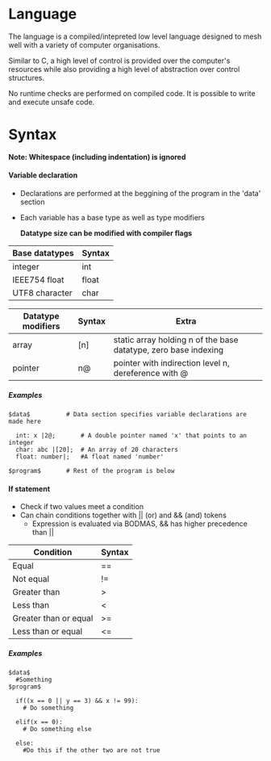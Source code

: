 # Language

The language is a compiled/intepreted low level language designed to mesh well with a variety of computer organisations.

Similar to C, a high level of control is provided over the computer's resources while also providing a high level of abstraction over control structures.

No runtime checks are performed on compiled code. It is possible to write and execute unsafe code.




# Syntax

__Note: Whitespace (including indentation) is ignored__


#### Variable declaration

- Declarations are performed at the beggining of the program in the 'data' section
- Each variable has a base type as well as type modifiers

  __Datatype size can be modified with compiler flags__

| Base datatypes | Syntax      | 
|----------------|-------------|
| integer        | int         |
| IEEE754 float  | float       |
| UTF8 character | char        |

| Datatype modifiers | Syntax      | Extra                                                           |
|--------------------|-------------|-----------------------------------------------------------------|
| array              | [n]         | static array holding n of the base datatype, zero base indexing |
| pointer            | n@          | pointer with indirection level n, dereference with @            |



##### Examples

    $data$          # Data section specifies variable declarations are made here
    
      int: x |2@;       # A double pointer named 'x' that points to an integer
      char: abc |[20];  # An array of 20 characters
      float: number|;   #A float named 'number'
    
    $program$       # Rest of the program is below






#### If statement

- Check if two values meet a condition
- Can chain conditions together with || (or) and && (and) tokens
  - Expression is evaluated via BODMAS, && has higher precedence than ||


| Condition               | Syntax       | 
|-------------------------|--------------|
| Equal                   | ==           |
| Not equal               | !=           |
| Greater than            | >            |
| Less than               | <            |
| Greater than or equal   | >=           |
| Less than or equal      | <=           |

##### Examples

    $data$
      #Something
    $program$

      if((x == 0 || y == 3) && x != 99):
        # Do something

      elif(x == 0):
        # Do something else

      else:
        #Do this if the other two are not true






































































































































































